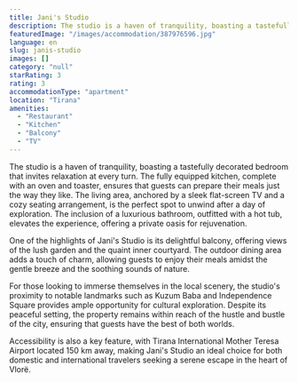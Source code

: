 ```yaml
---
title: Jani's Studio
description: The studio is a haven of tranquility, boasting a tastefully decorated bedroom that invites relaxation at every turn. The fully equipped kitchen, complete with a
featuredImage: "/images/accommodation/387976596.jpg"
language: en
slug: janis-studio
images: []
category: "null"
starRating: 3
rating: 3
accommodationType: "apartment"
location: "Tirana"
amenities:
  - "Restaurant"
  - "Kitchen"
  - "Balcony"
  - "TV"
---
```


The studio is a haven of tranquility, boasting a tastefully decorated bedroom that invites relaxation at every turn. The fully equipped kitchen, complete with an oven and toaster, ensures that guests can prepare their meals just the way they like. The living area, anchored by a sleek flat-screen TV and a cozy seating arrangement, is the perfect spot to unwind after a day of exploration. The inclusion of a luxurious bathroom, outfitted with a hot tub, elevates the experience, offering a private oasis for rejuvenation.

One of the highlights of Jani's Studio is its delightful balcony, offering views of the lush garden and the quaint inner courtyard. The outdoor dining area adds a touch of charm, allowing guests to enjoy their meals amidst the gentle breeze and the soothing sounds of nature.

For those looking to immerse themselves in the local scenery, the studio's proximity to notable landmarks such as Kuzum Baba and Independence Square provides ample opportunity for cultural exploration. Despite its peaceful setting, the property remains within reach of the hustle and bustle of the city, ensuring that guests have the best of both worlds.

Accessibility is also a key feature, with Tirana International Mother Teresa Airport located 150 km away, making Jani's Studio an ideal choice for both domestic and international travelers seeking a serene escape in the heart of Vlorë.

